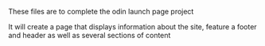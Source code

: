 These files are to complete the odin launch page project

It will create a page that displays information about the site, feature a footer and header as well as several sections of content
